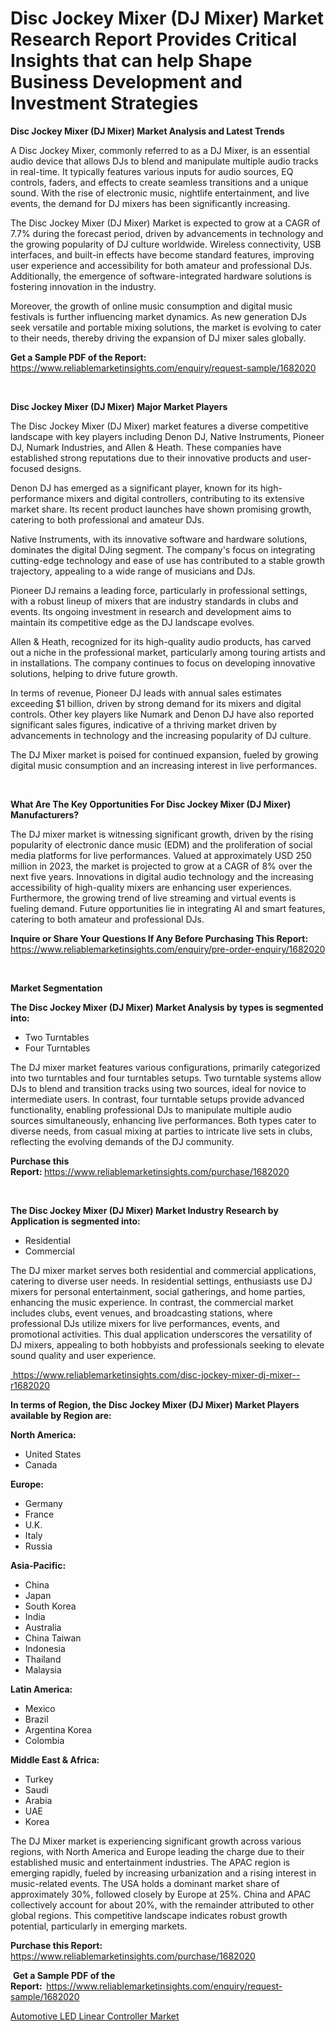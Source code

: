 <p><h1>Disc Jockey Mixer (DJ Mixer) Market Research Report Provides Critical Insights that can help Shape Business Development and Investment Strategies</h1></p><p><strong>Disc Jockey Mixer (DJ Mixer) Market Analysis and Latest Trends</strong></p>
<p><p>A Disc Jockey Mixer, commonly referred to as a DJ Mixer, is an essential audio device that allows DJs to blend and manipulate multiple audio tracks in real-time. It typically features various inputs for audio sources, EQ controls, faders, and effects to create seamless transitions and a unique sound. With the rise of electronic music, nightlife entertainment, and live events, the demand for DJ mixers has been significantly increasing.</p><p>The Disc Jockey Mixer (DJ Mixer) Market is expected to grow at a CAGR of 7.7% during the forecast period, driven by advancements in technology and the growing popularity of DJ culture worldwide. Wireless connectivity, USB interfaces, and built-in effects have become standard features, improving user experience and accessibility for both amateur and professional DJs. Additionally, the emergence of software-integrated hardware solutions is fostering innovation in the industry. </p><p>Moreover, the growth of online music consumption and digital music festivals is further influencing market dynamics. As new generation DJs seek versatile and portable mixing solutions, the market is evolving to cater to their needs, thereby driving the expansion of DJ mixer sales globally.</p></p>
<p><strong>Get a Sample PDF of the Report:&nbsp;</strong> <a href="https://www.reliablemarketinsights.com/enquiry/request-sample/1682020?utm_campaign=3036&utm_medium=2&utm_source=Github&utm_content=ia&utm_term=25032025&utm_id=disc-jockey-mixer-dj-mixer">https://www.reliablemarketinsights.com/enquiry/request-sample/1682020</a></p>
<p>&nbsp;</p>
<p><strong>Disc Jockey Mixer (DJ Mixer) Major Market Players</strong></p>
<p><p>The Disc Jockey Mixer (DJ Mixer) market features a diverse competitive landscape with key players including Denon DJ, Native Instruments, Pioneer DJ, Numark Industries, and Allen & Heath. These companies have established strong reputations due to their innovative products and user-focused designs. </p><p>Denon DJ has emerged as a significant player, known for its high-performance mixers and digital controllers, contributing to its extensive market share. Its recent product launches have shown promising growth, catering to both professional and amateur DJs. </p><p>Native Instruments, with its innovative software and hardware solutions, dominates the digital DJing segment. The company's focus on integrating cutting-edge technology and ease of use has contributed to a stable growth trajectory, appealing to a wide range of musicians and DJs.</p><p>Pioneer DJ remains a leading force, particularly in professional settings, with a robust lineup of mixers that are industry standards in clubs and events. Its ongoing investment in research and development aims to maintain its competitive edge as the DJ landscape evolves.</p><p>Allen & Heath, recognized for its high-quality audio products, has carved out a niche in the professional market, particularly among touring artists and in installations. The company continues to focus on developing innovative solutions, helping to drive future growth.</p><p>In terms of revenue, Pioneer DJ leads with annual sales estimates exceeding $1 billion, driven by strong demand for its mixers and digital controls. Other key players like Numark and Denon DJ have also reported significant sales figures, indicative of a thriving market driven by advancements in technology and the increasing popularity of DJ culture.</p><p>The DJ Mixer market is poised for continued expansion, fueled by growing digital music consumption and an increasing interest in live performances.</p></p>
<p>&nbsp;</p>
<p><strong>What Are The Key Opportunities For Disc Jockey Mixer (DJ Mixer) Manufacturers?</strong></p>
<p><p>The DJ mixer market is witnessing significant growth, driven by the rising popularity of electronic dance music (EDM) and the proliferation of social media platforms for live performances. Valued at approximately USD 250 million in 2023, the market is projected to grow at a CAGR of 8% over the next five years. Innovations in digital audio technology and the increasing accessibility of high-quality mixers are enhancing user experiences. Furthermore, the growing trend of live streaming and virtual events is fueling demand. Future opportunities lie in integrating AI and smart features, catering to both amateur and professional DJs.</p></p>
<p><strong>Inquire or Share Your Questions If Any Before Purchasing This Report:</strong> <a href="https://www.reliablemarketinsights.com/enquiry/pre-order-enquiry/1682020?utm_campaign=3036&utm_medium=2&utm_source=Github&utm_content=ia&utm_term=25032025&utm_id=disc-jockey-mixer-dj-mixer">https://www.reliablemarketinsights.com/enquiry/pre-order-enquiry/1682020</a></p>
<p>&nbsp;</p>
<p><strong>Market Segmentation</strong></p>
<p><strong>The Disc Jockey Mixer (DJ Mixer) Market Analysis by types is segmented into:</strong></p>
<p><ul><li>Two Turntables</li><li>Four Turntables</li></ul></p>
<p><p>The DJ mixer market features various configurations, primarily categorized into two turntables and four turntables setups. Two turntable systems allow DJs to blend and transition tracks using two sources, ideal for novice to intermediate users. In contrast, four turntable setups provide advanced functionality, enabling professional DJs to manipulate multiple audio sources simultaneously, enhancing live performances. Both types cater to diverse needs, from casual mixing at parties to intricate live sets in clubs, reflecting the evolving demands of the DJ community.</p></p>
<p><strong>Purchase this Report:&nbsp;</strong><a href="https://www.reliablemarketinsights.com/purchase/1682020?utm_campaign=3036&utm_medium=2&utm_source=Github&utm_content=ia&utm_term=25032025&utm_id=disc-jockey-mixer-dj-mixer">https://www.reliablemarketinsights.com/purchase/1682020</a></p>
<p>&nbsp;</p>
<p><strong>The Disc Jockey Mixer (DJ Mixer) Market Industry Research by Application is segmented into:</strong></p>
<p><ul><li>Residential</li><li>Commercial</li></ul></p>
<p><p>The DJ mixer market serves both residential and commercial applications, catering to diverse user needs. In residential settings, enthusiasts use DJ mixers for personal entertainment, social gatherings, and home parties, enhancing the music experience. In contrast, the commercial market includes clubs, event venues, and broadcasting stations, where professional DJs utilize mixers for live performances, events, and promotional activities. This dual application underscores the versatility of DJ mixers, appealing to both hobbyists and professionals seeking to elevate sound quality and user experience.</p></p>
<p><a href="https://www.reliablemarketinsights.com/disc-jockey-mixer-dj-mixer--r1682020?utm_campaign=3036&utm_medium=2&utm_source=Github&utm_content=ia&utm_term=25032025&utm_id=disc-jockey-mixer-dj-mixer">&nbsp;https://www.reliablemarketinsights.com/disc-jockey-mixer-dj-mixer--r1682020</a></p>
<p><strong>In terms of Region, the Disc Jockey Mixer (DJ Mixer) Market Players available by Region are:</strong></p>
<p>
    <p> <strong> North America: </strong>
        <ul>
            <li>United States</li>
            <li>Canada</li>
        </ul>
        </p> 
    <p> <strong> Europe: </strong>
        <ul>
            <li>Germany</li>
            <li>France</li>
            <li>U.K.</li>
            <li>Italy</li>
            <li>Russia</li>
        </ul>
        </p> 
    <p> <strong> Asia-Pacific: </strong>
        <ul>
            <li>China</li>
            <li>Japan</li>
            <li>South Korea</li>
            <li>India</li>
            <li>Australia</li>
            <li>China Taiwan</li>
            <li>Indonesia</li>
            <li>Thailand</li>
            <li>Malaysia</li>
        </ul>
        </p> 
    <p> <strong> Latin America: </strong>
        <ul>
            <li>Mexico</li>
            <li>Brazil</li>
            <li>Argentina Korea</li>
            <li>Colombia</li>
        </ul>
        </p> 
    <p> <strong> Middle East & Africa: </strong>
        <ul>
            <li>Turkey</li>
            <li>Saudi</li>
            <li>Arabia</li>
            <li>UAE</li>
            <li>Korea</li>
        </ul>
    </p>
    </p>
<p><p>The DJ Mixer market is experiencing significant growth across various regions, with North America and Europe leading the charge due to their established music and entertainment industries. The APAC region is emerging rapidly, fueled by increasing urbanization and a rising interest in music-related events. The USA holds a dominant market share of approximately 30%, followed closely by Europe at 25%. China and APAC collectively account for about 20%, with the remainder attributed to other global regions. This competitive landscape indicates robust growth potential, particularly in emerging markets.</p></p>
<p><strong>Purchase this Report: </strong><a href="https://www.reliablemarketinsights.com/purchase/1682020?utm_campaign=3036&utm_medium=2&utm_source=Github&utm_content=ia&utm_term=25032025&utm_id=disc-jockey-mixer-dj-mixer">https://www.reliablemarketinsights.com/purchase/1682020</a></p>
<p>&nbsp;<strong>Get a Sample PDF of the Report:&nbsp;&nbsp;</strong><a href="https://www.reliablemarketinsights.com/enquiry/request-sample/1682020?utm_campaign=3036&utm_medium=2&utm_source=Github&utm_content=ia&utm_term=25032025&utm_id=disc-jockey-mixer-dj-mixer">https://www.reliablemarketinsights.com/enquiry/request-sample/1682020</a></p>
<p><strong></strong></p>
<p><p><a href="https://github.com/shadnfamoza/Market-Research-Report-List-1/blob/main/automotive-led-linear-controller-market.md?utm_campaign=3036&utm_medium=2&utm_source=Github&utm_content=ia&utm_term=25032025&utm_id=disc-jockey-mixer-dj-mixer">Automotive LED Linear Controller Market</a></p></p>